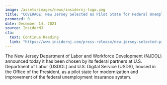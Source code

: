 ```yaml
---
image: /assets/images/news/insidernj-logo.png
title: "COVERAGE: New Jersey Selected as Pilot State for Federal Unemployment Improvement Project"
promoted: 0
date: December 14, 2021
source: InsiderNJ
cta:
  text: Continue Reading
  link: "https://www.insidernj.com/press-release/new-jersey-selected-pilot-state-federal-unemployment-improvement-project/"
---
```


The New Jersey Department of Labor and Workforce Development (NJDOL) announced today it has been chosen by its federal partners at U.S. Department of Labor (USDOL) and U.S. Digital Service (USDS), housed in the Office of the President, as a pilot state for modernization and improvement of the federal unemployment insurance system.
